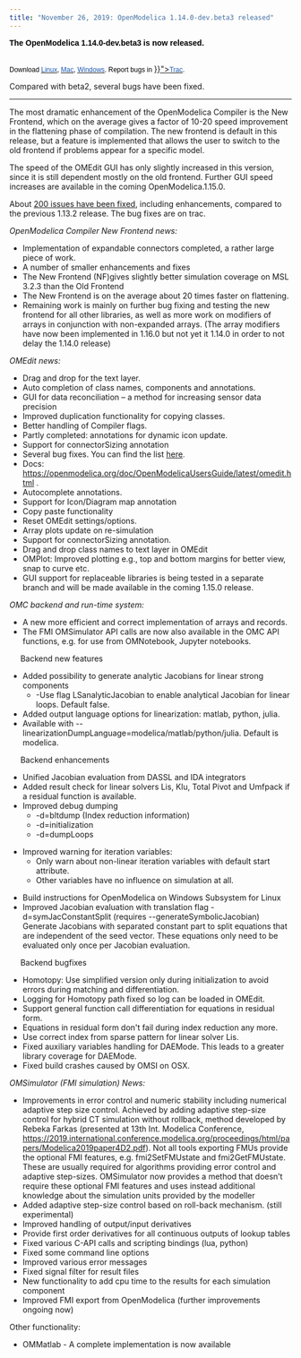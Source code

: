 ```yaml
---
title: "November 26, 2019: OpenModelica 1.14.0-dev.beta3 released"
---
```

<p><strong><span style="font-family: Arial, sans-serif; color: black; border: 1pt none windowtext; padding: 0in;">The OpenModelica 1.14.0-dev.beta3 is now released.&nbsp;<br /> <br /> </span></strong><strong></strong></p>
<p><span style="font-size: 9pt; font-family: Arial, sans-serif; color: black;">Download&nbsp;</span><span style="text-decoration: underline;"><span style="font-size: 9pt; font-family: Arial, sans-serif; color: #1b57b1; border: 1pt none windowtext; padding: 0in;"><a href="/download/download-linux"><span style="color: #1b57b1;">Linux</span></a></span></span><span style="font-size: 9pt; font-family: Arial, sans-serif; color: black;">,&nbsp;</span><span style="text-decoration: underline;"><span style="font-size: 9pt; font-family: Arial, sans-serif; color: #1b57b1; border: 1pt none windowtext; padding: 0in;"><a href="/download/download-mac"><span style="color: #1b57b1;">Mac</span></a></span></span><span style="font-size: 9pt; font-family: Arial, sans-serif; color: black;">,&nbsp;</span><span style="text-decoration: underline;"><span style="font-size: 9pt; font-family: Arial, sans-serif; color: #1b57b1; border: 1pt none windowtext; padding: 0in;"><a href="/download/download-windows"><span style="color: #1b57b1;">Windows</span></a></span></span><span style="font-size: 9pt; font-family: Arial, sans-serif; color: black;">. Report bugs in&nbsp;</span><a href="{{< param "bugreporting" >}}"><span style="font-size: 9pt; font-family: Arial, sans-serif; color: #1b57b1; border: 1pt none windowtext; padding: 0in;">Trac</span></a><span style="font-size: 9pt; font-family: Arial, sans-serif; color: black;">.</span></p>
<p>Compared with beta2, several bugs have been fixed.</p>
<hr />
<p>The most dramatic enhancement of the OpenModelica Compiler is the New Frontend, which on the average gives a factor of 10-20 speed improvement in the flattening phase of compilation. The new frontend is default in this release, but a feature is implemented that allows the user to switch to the old frontend if problems appear for a specific model.</p>
<p>The speed of the OMEdit GUI has only slightly increased in this version, since it is still dependent mostly on the old frontend. Further GUI speed increases are available in the coming OpenModelica.1.15.0.</p>
<p>About <a href="https://github.com/OpenModelica/OpenModelica/releases/tag/v1.14.0">200 issues have been fixed</a>, including enhancements, compared to the previous 1.13.2 release. The bug fixes are on trac.</p>
<p class="BulletItem"><i>OpenModelica Compiler New Frontend news:</i></p>
<ul>
<li>Implementation of expandable connectors completed, a rather large piece of work.</li>
<li>A number of smaller enhancements and fixes</li>
<li>The New Frontend (NF)gives slightly better simulation coverage on MSL 3.2.3 than the Old Frontend</li>
<li>The New Frontend is on the average about 20 times faster on flattening.</li>
<li>Remaining work is mainly on further bug fixing and testing the new frontend for all other libraries, as well as more work on modifiers of arrays in conjunction with non-expanded arrays. (The array modifiers have now been implemented in 1.16.0 but not yet it 1.14.0 in order to not delay the 1.14.0 release)</li>
</ul>
<p class="BulletItem"><i>OMEdit news:</i></p>
<ul>
<li>Drag and drop for the text layer.</li>
<li>Auto completion of class names, components and annotations.</li>
<li>GUI for data reconciliation – a method for increasing sensor data precision</li>
<li>Improved duplication functionality for copying classes.</li>
<li>Better handling of Compiler flags.</li>
<li>Partly completed: annotations for dynamic icon update.</li>
<li>Support for connectorSizing annotation</li>
<li>Several bug fixes. You can find the list <a href="https://trac.openmodelica.org/OpenModelica/query?status=closed&amp;owner=adeas31&amp;component=OMEdit&amp;milestone=1.14.0&amp;col=id&amp;col=summary&amp;col=component&amp;col=milestone&amp;col=status&amp;col=type&amp;col=priority&amp;order=priority">here</a><span style="color: #1f497d;">.</span></li>
<li>Docs: <a href="/doc/OpenModelicaUsersGuide/latest/omedit.html">https://openmodelica.org/doc/OpenModelicaUsersGuide/latest/omedit.html</a> .</li>
<li>Autocomplete annotations.</li>
<li>Support for Icon/Diagram map annotation</li>
<li>Copy paste functionality</li>
<li>Reset OMEdit settings/options.</li>
<li>Array plots update on re-simulation</li>
<li>Support for connectorSizing annotation.</li>
<li>Drag and drop class names to text layer in OMEdit</li>
<li>OMPlot: Improved plotting e.g., top and bottom margins for better view, snap to curve etc.</li>
<li>GUI support for replaceable libraries is being tested in a separate branch and will be made available in the coming 1.15.0 release.</li>
</ul>
<p><i> OMC backend and run-time system:</i></p>
<ul>
<li>A new more efficient and correct implementation of arrays and records.</li>
<li>The FMI OMSimulator API calls are now also available in the OMC API functions, e.g. for use from OMNotebook, Jupyter notebooks.</li>
</ul>
<p>&nbsp;&nbsp;&nbsp;&nbsp; Backend new features</p>
<ul>
<li>Added possibility to generate analytic Jacobians for linear strong components
<ul>
<li>-Use flag LSanalyticJacobian to enable analytical Jacobian for linear loops. Default false.</li>
</ul>
</li>
<li>Added output language options for linearization: matlab, python, julia.</li>
<li>Available with --linearizationDumpLanguage=modelica/matlab/python/julia. Default is modelica.</li>
</ul>
<p>&nbsp;&nbsp;&nbsp;&nbsp; Backend enhancements</p>
<ul>
<li>Unified Jacobian evaluation from DASSL and IDA integrators</li>
<li>Added result check for linear solvers Lis, Klu, Total Pivot and Umfpack if a residual function is available.</li>
<li>Improved debug dumping
<ul>
<li>-d=bltdump (Index reduction information)</li>
<li>-d=initialization</li>
<li>-d=dumpLoops</li>
</ul>
</li>
</ul>
<ul>
<li>Improved warning for iteration variables:
<ul>
<li>Only warn about non-linear iteration variables with default start attribute.</li>
<li>Other variables have no influence on simulation at all.</li>
</ul>
</li>
</ul>
<ul>
<li>Build instructions for OpenModelica on Windows Subsystem for Linux</li>
<li>Improved Jacobian evaluation with translation flag -d=symJacConstantSplit (requires --generateSymbolicJacobian) Generate Jacobians with separated constant part to split equations that are independent of the seed vector. These equations only need to be evaluated only once per Jacobian evaluation.</li>
</ul>
<p>&nbsp;&nbsp;&nbsp;&nbsp; Backend bugfixes</p>
<ul>
<li>Homotopy: Use simplified version only during initialization to avoid errors during matching and differentiation.</li>
<li>Logging for Homotopy path fixed so log can be loaded in OMEdit.</li>
<li>Support general function call differentiation for equations in residual form.</li>
<li>Equations in residual form don't fail during index reduction any more.</li>
<li>Use correct index from sparse pattern for linear solver Lis.</li>
<li>Fixed auxiliary variables handling for DAEMode. This leads to a greater library coverage for DAEMode.</li>
<li>Fixed build crashes caused by OMSI on OSX.</li>
</ul>
<p><i>OMSimulator (FMI simulation) News:</i></p>
<ul>
<li>Improvements in error control and numeric stability including numerical adaptive step size control. Achieved by adding adaptive step-size control for hybrid CT simulation without rollback, method developed by Rebeka Farkas (presented at 13th Int. Modelica Conference, <a href="https://2019.international.conference.modelica.org/proceedings/html/papers/Modelica2019paper4D2.pdf">https://2019.international.conference.modelica.org/proceedings/html/papers/Modelica2019paper4D2.pdf</a>). Not all tools exporting FMUs provide the optional FMI features, e.g. fmi2SetFMUstate and fmi2GetFMUstate. These are usually required for algorithms providing error control and adaptive step-sizes. OMSimulator now provides a method that doesn’t require these optional FMI features and uses instead additional knowledge about the simulation units provided by the modeller</li>
<li>Added adaptive step-size control based on roll-back mechanism. (still experimental)</li>
<li>Improved handling of output/input derivatives</li>
<li>Provide first order derivatives for all continuous outputs of lookup tables</li>
<li>Fixed various C-API calls and scripting bindings (lua, python)</li>
<li>Fixed some command line options</li>
<li>Improved various error messages</li>
<li>Fixed signal filter for result files</li>
<li>New functionality to add cpu time to the results for each simulation component</li>
<li>Improved FMI export from OpenModelica (further improvements ongoing now)</li>
</ul>
<p>Other functionality:</p>
<ul>
<li>OMMatlab - A complete implementation is now available</li>
</ul>